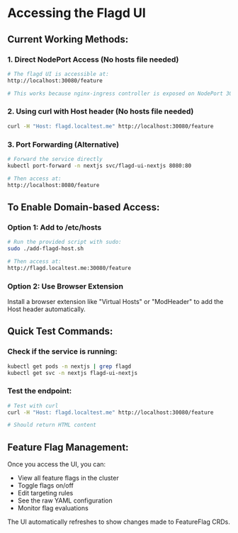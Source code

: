 # Accessing the Flagd UI

## Current Working Methods:

### 1. Direct NodePort Access (No hosts file needed)
```bash
# The flagd UI is accessible at:
http://localhost:30080/feature

# This works because nginx-ingress controller is exposed on NodePort 30080
```

### 2. Using curl with Host header (No hosts file needed)
```bash
curl -H "Host: flagd.localtest.me" http://localhost:30080/feature
```

### 3. Port Forwarding (Alternative)
```bash
# Forward the service directly
kubectl port-forward -n nextjs svc/flagd-ui-nextjs 8080:80

# Then access at:
http://localhost:8080/feature
```

## To Enable Domain-based Access:

### Option 1: Add to /etc/hosts
```bash
# Run the provided script with sudo:
sudo ./add-flagd-host.sh

# Then access at:
http://flagd.localtest.me:30080/feature
```

### Option 2: Use Browser Extension
Install a browser extension like "Virtual Hosts" or "ModHeader" to add the Host header automatically.

## Quick Test Commands:

### Check if the service is running:
```bash
kubectl get pods -n nextjs | grep flagd
kubectl get svc -n nextjs flagd-ui-nextjs
```

### Test the endpoint:
```bash
# Test with curl
curl -H "Host: flagd.localtest.me" http://localhost:30080/feature

# Should return HTML content
```

## Feature Flag Management:

Once you access the UI, you can:
- View all feature flags in the cluster
- Toggle flags on/off
- Edit targeting rules
- See the raw YAML configuration
- Monitor flag evaluations

The UI automatically refreshes to show changes made to FeatureFlag CRDs.